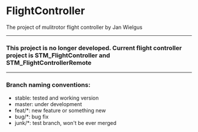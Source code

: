 # FlightController
The project of mulitrotor flight controller by Jan Wielgus

---

### This project is no longer developed. Current flight controller project is STM_FlightController and STM_FlightControllerRemote

---

### Branch naming conventions:
- stable: tested and working version
- master: under development
- feat/*: new feature or something new
- bug/*: bug fix
- junk/*: test branch, won't be ever merged
